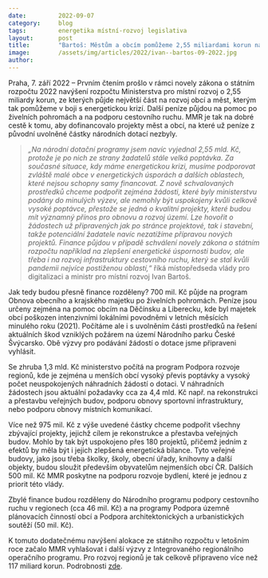 ```yaml
---
date:         2022-09-07
category:     blog
tags:         energetika místní-rozvoj legislativa
layout:       post
title:        "Bartoš: Městům a obcím pomůžeme 2,55 miliardami korun navíc. Prioritou je pomoc s energetickými úsporami"
image:        /assets/img/articles/2022/ivan--bartos-09-2022.jpg
author:       
---
```


Praha, 7. září 2022 – Prvním čtením prošlo v rámci novely zákona o státním rozpočtu 2022 navýšení rozpočtu Ministerstva pro místní rozvoj o 2,55 miliardy korun, ze kterých půjde největší část na rozvoj obcí a měst, kterým tak pomůžeme v boji s energetickou krizí. Další peníze půjdou na pomoc po živelních pohromách a na podporu cestovního ruchu. MMR je tak na dobré cestě k tomu, aby dofinancovalo projekty měst a obcí, na které už peníze z původní uvolněné částky národních dotací nezbyly.

> *„Na národní dotační programy jsem navíc vyjednal 2,55 mld. Kč, protože je po nich ze strany žadatelů stále velká poptávka. Za současné situace, kdy máme energetickou krizi, musíme podporovat zvláště malé obce v energetických úsporách a dalších oblastech, které nejsou schopny samy financovat. Z nově schvalovaných prostředků chceme podpořit zejména žádosti, které byly ministerstvu podány do minulých výzev, ale nemohly být uspokojeny kvůli celkově vysoké poptávce, přestože se jedná o kvalitní projekty, které budou mít významný přínos pro obnovu a rozvoj území. Lze hovořit o žádostech už připravených jak po stránce projektové, tak i stavební, takže potenciální žadatele navíc nezatížíme přípravou nových projektů. Finance půjdou v případě schválení novely zákona o státním rozpočtu například na zlepšení energetické úspornosti budov, ale třeba i na rozvoj infrastruktury cestovního ruchu, který se stal kvůli pandemii nejvíce postiženou oblastí,“* říká místopředseda vlády pro digitalizaci a ministr pro místní rozvoj Ivan Bartoš.

Jak tedy budou přesně finance rozděleny? 700 mil. Kč půjde na program Obnova obecního a krajského majetku po živelních pohromách. Peníze jsou určeny zejména na pomoc obcím na Děčínsku a Liberecku, kde byl majetek obcí poškozen intenzivními lokálními povodněmi v letních měsících minulého roku (2021). Počítáme ale i s uvolněním části prostředků na řešení aktuálních škod vzniklých požárem na území Národního parku České Švýcarsko. Obě výzvy pro podávání žádostí o dotace jsme připraveni vyhlásit.

Se zhruba 1,3 mld. Kč ministerstvo počítá na program Podpora rozvoje regionů, kde je zejména u menších obcí vysoký převis poptávky a vysoký počet neuspokojených náhradních žádostí o dotaci. V náhradních žádostech jsou aktuální požadavky cca za 4,4 mld. Kč např. na rekonstrukci a přestavbu veřejných budov, podporu obnovy sportovní infrastruktury, nebo podporu obnovy místních komunikací. 

Více než 975 mil. Kč z výše uvedené částky chceme podpořit všechny zbývající projekty, jejichž cílem je rekonstrukce a přestavba veřejných budov. Mohlo by tak být uspokojeno přes 180 projektů, přičemž jedním z efektů by měla být i jejich zlepšená energetická bilance. Tyto veřejné budovy, jako jsou  třeba školky, školy, obecní úřady, knihovny a další objekty, budou sloužit především obyvatelům nejmenších obcí ČR. Dalších 500 mil. Kč MMR poskytne na podporu rozvoje bydlení, které je jednou z priorit této vlády.

Zbylé finance budou rozděleny do Národního programu podpory cestovního ruchu v regionech (cca 46 mil. Kč) a na programy Podpora územně plánovacích činností obcí a Podpora architektonických a urbanistických soutěží (50 mil. Kč). 

K tomuto dodatečnému navýšení alokace ze státního rozpočtu v letošním roce začalo MMR vyhlašovat i další výzvy z Integrovaného regionálního operačního programu. Pro rozvoj regionů je tak celkově připraveno více než 117 miliard korun. Podrobnosti [zde](https://irop.mmr.cz/cs/irop-2021-2027?MMR,%20Ministerstvo%20pro%20m%c3%adstn%c3%ad%20rozvoj,%20dotace,%20n%c3%a1rodn%c3%ad%20dotace,%20Ukrajina,%20uprchl%c3%adci,%20ubytov%c3%a1n%c3%ad).
